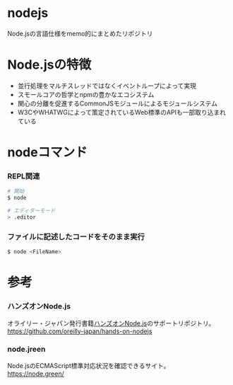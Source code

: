 # nodejs
Node.jsの言語仕様をmemo的にまとめたリポジトリ

# Node.jsの特徴
* 並行処理をマルチスレッドではなくイベントループによって実現
* スモールコアの哲学とnpmの豊かなエコシステム
* 関心の分離を促進するCommonJSモジュールによるモジュールシステム
* W3CやWHATWGによって策定されているWeb標準のAPIも一部取り込まれている

# nodeコマンド

### REPL関連
```bash
# 開始
$ node

# エディターモード
> .editor
```

### ファイルに記述したコードをそのまま実行
```bash
$ node <FileName>
```

# 参考

### ハンズオンNode.js
オライリー・ジャパン発行書籍[ハンズオンNode.js](https://www.oreilly.co.jp/books/9784873119236/)のサポートリポジトリ。  
https://github.com/oreilly-japan/hands-on-nodejs

### node.jreen
Node.jsのECMAScript標準対応状況を確認できるサイト。  
https://node.green/
